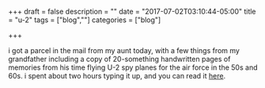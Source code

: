 +++
draft = false
description = ""
date = "2017-07-02T03:10:44-05:00"
title = "u-2"
tags = ["blog",""]
categories = ["blog"]

+++

i got a parcel in the mail from my aunt today, with a few things from my grandfather including a copy of 20-something handwritten pages of memories from his time flying U-2 spy planes for the air force in the 50s and 60s. i spent about two hours typing it up, and you can read it [here](/u2-james-black).
